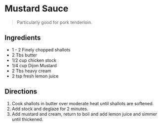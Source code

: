 # Mustard Sauce

> Particularly good for pork tenderloin.

## Ingredients
* 1 - 2 Finely chopped shallots
* 2 Tbs butter
* 1/2 cup chicken stock
* 1/4 cup Dijon Mustard
* 2 Tbs heavy cream
* 2 tsp fresh lemon juice

## Directions
1. Cook shallots in butter over moderate heat until shallots are softened.
2. Add stock and deglaze for 2 minutes.
3. Add mustard and cream, return to boil and add lemon juice and simmer until thickened.
